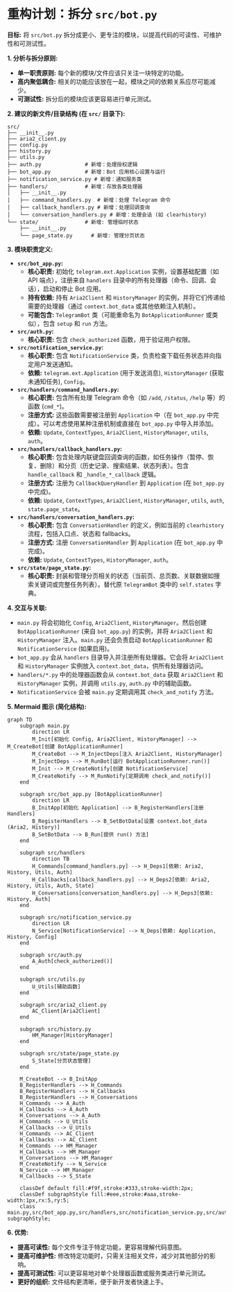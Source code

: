 # 重构计划：拆分 `src/bot.py`

**目标:** 将 `src/bot.py` 拆分成更小、更专注的模块，以提高代码的可读性、可维护性和可测试性。

**1. 分析与拆分原则:**

*   **单一职责原则:** 每个新的模块/文件应该只关注一块特定的功能。
*   **高内聚低耦合:** 相关的功能应该放在一起，模块之间的依赖关系应尽可能减少。
*   **可测试性:** 拆分后的模块应该更容易进行单元测试。

**2. 建议的新文件/目录结构 (在 `src/` 目录下):**

```
src/
├── __init__.py
├── aria2_client.py
├── config.py
├── history.py
├── utils.py
├── auth.py              # 新增：处理授权逻辑
├── bot_app.py           # 新增：Bot 应用核心设置与运行
├── notification_service.py # 新增：通知服务类
├── handlers/            # 新增：存放各类处理器
│   ├── __init__.py
│   ├── command_handlers.py  # 新增：处理 Telegram 命令
│   ├── callback_handlers.py # 新增：处理回调查询
│   └── conversation_handlers.py # 新增：处理会话 (如 clearhistory)
└── state/               # 新增: 管理临时状态
    ├── __init__.py
    └── page_state.py      # 新增: 管理分页状态
```

**3. 模块职责定义:**

*   **`src/bot_app.py`:**
    *   **核心职责:** 初始化 `telegram.ext.Application` 实例，设置基础配置（如 API 端点），注册来自 `handlers` 目录中的所有处理器（命令、回调、会话），启动和停止 Bot 应用。
    *   **持有依赖:** 持有 `Aria2Client` 和 `HistoryManager` 的实例，并将它们传递给需要的处理器（通过 `context.bot_data` 或其他依赖注入机制）。
    *   **可能包含:** `TelegramBot` 类（可能重命名为 `BotApplicationRunner` 或类似），包含 `setup` 和 `run` 方法。
*   **`src/auth.py`:**
    *   **核心职责:** 包含 `check_authorized` 函数，用于验证用户权限。
*   **`src/notification_service.py`:**
    *   **核心职责:** 包含 `NotificationService` 类，负责检查下载任务状态并向指定用户发送通知。
    *   **依赖:** `telegram.ext.Application` (用于发送消息), `HistoryManager` (获取未通知任务), `Config`。
*   **`src/handlers/command_handlers.py`:**
    *   **核心职责:** 包含所有处理 Telegram 命令（如 `/add`, `/status`, `/help` 等）的函数 (`cmd_*`)。
    *   **注册方式:** 这些函数需要被注册到 `Application` 中（在 `bot_app.py` 中完成）。可以考虑使用某种注册机制或直接在 `bot_app.py` 中导入并添加。
    *   **依赖:** `Update`, `ContextTypes`, `Aria2Client`, `HistoryManager`, `utils`, `auth`。
*   **`src/handlers/callback_handlers.py`:**
    *   **核心职责:** 包含处理内联键盘回调查询的函数，如任务操作（暂停、恢复、删除）和分页（历史记录、搜索结果、状态列表）。包含 `handle_callback` 和 `_handle_*_callback` 逻辑。
    *   **注册方式:** 注册为 `CallbackQueryHandler` 到 `Application` (在 `bot_app.py` 中完成)。
    *   **依赖:** `Update`, `ContextTypes`, `Aria2Client`, `HistoryManager`, `utils`, `auth`, `state.page_state`。
*   **`src/handlers/conversation_handlers.py`:**
    *   **核心职责:** 包含 `ConversationHandler` 的定义，例如当前的 `clearhistory` 流程，包括入口点、状态和 fallbacks。
    *   **注册方式:** 注册 `ConversationHandler` 到 `Application` (在 `bot_app.py` 中完成)。
    *   **依赖:** `Update`, `ContextTypes`, `HistoryManager`, `auth`。
*   **`src/state/page_state.py`:**
    *   **核心职责:** 封装和管理分页相关的状态（当前页、总页数、关联数据如搜索关键词或完整任务列表）。替代原 `TelegramBot` 类中的 `self.states` 字典。

**4. 交互与关联:**

*   `main.py` 将会初始化 `Config`, `Aria2Client`, `HistoryManager`。然后创建 `BotApplicationRunner` (来自 `bot_app.py`) 的实例，并将 `Aria2Client` 和 `HistoryManager` 注入。`main.py` 还会负责启动 `BotApplicationRunner` 和 `NotificationService` (如果启用)。
*   `bot_app.py` 会从 `handlers` 目录导入并注册所有处理器。它会将 `Aria2Client` 和 `HistoryManager` 实例放入 `context.bot_data`，供所有处理器访问。
*   `handlers/*.py` 中的处理器函数会从 `context.bot_data` 获取 `Aria2Client` 和 `HistoryManager` 实例，并调用 `utils.py`, `auth.py` 中的辅助函数。
*   `NotificationService` 会被 `main.py` 定期调用其 `check_and_notify` 方法。

**5. Mermaid 图示 (简化结构):**

```mermaid
graph TD
    subgraph main.py
        direction LR
        M_Init[初始化 Config, Aria2Client, HistoryManager] --> M_CreateBot[创建 BotApplicationRunner]
        M_CreateBot --> M_InjectDeps[注入 Aria2Client, HistoryManager]
        M_InjectDeps --> M_RunBot[运行 BotApplicationRunner.run()]
        M_Init --> M_CreateNotify[创建 NotificationService]
        M_CreateNotify --> M_RunNotify[定期调用 check_and_notify()]
    end

    subgraph src/bot_app.py [BotApplicationRunner]
        direction LR
        B_InitApp[初始化 Application] --> B_RegisterHandlers[注册 Handlers]
        B_RegisterHandlers --> B_SetBotData[设置 context.bot_data (Aria2, History)]
        B_SetBotData --> B_Run[提供 run() 方法]
    end

    subgraph src/handlers
        direction TB
        H_Commands[command_handlers.py] --> H_Deps1[依赖: Aria2, History, Utils, Auth]
        H_Callbacks[callback_handlers.py] --> H_Deps2[依赖: Aria2, History, Utils, Auth, State]
        H_Conversations[conversation_handlers.py] --> H_Deps3[依赖: History, Auth]
    end

    subgraph src/notification_service.py
        direction LR
        N_Service[NotificationService] --> N_Deps[依赖: Application, History, Config]
    end

    subgraph src/auth.py
        A_Auth[check_authorized()]
    end

    subgraph src/utils.py
        U_Utils[辅助函数]
    end

    subgraph src/aria2_client.py
        AC_Client[Aria2Client]
    end

    subgraph src/history.py
        HM_Manager[HistoryManager]
    end

    subgraph src/state/page_state.py
        S_State[分页状态管理]
    end

    M_CreateBot --> B_InitApp
    B_RegisterHandlers --> H_Commands
    B_RegisterHandlers --> H_Callbacks
    B_RegisterHandlers --> H_Conversations
    H_Commands --> A_Auth
    H_Callbacks --> A_Auth
    H_Conversations --> A_Auth
    H_Commands --> U_Utils
    H_Callbacks --> U_Utils
    H_Commands --> AC_Client
    H_Callbacks --> AC_Client
    H_Commands --> HM_Manager
    H_Callbacks --> HM_Manager
    H_Conversations --> HM_Manager
    M_CreateNotify --> N_Service
    N_Service --> HM_Manager
    H_Callbacks --> S_State

    classDef default fill:#f9f,stroke:#333,stroke-width:2px;
    classDef subgraphStyle fill:#eee,stroke:#aaa,stroke-width:1px,rx:5,ry:5;
    class main.py,src/bot_app.py,src/handlers,src/notification_service.py,src/auth.py,src/utils.py,src/aria2_client.py,src/history.py,src/state/page_state.py subgraphStyle;

```

**6. 优势:**

*   **提高可读性:** 每个文件专注于特定功能，更容易理解代码意图。
*   **提高可维护性:** 修改特定功能时，只需关注相关文件，减少对其他部分的影响。
*   **提高可测试性:** 可以更容易地对单个处理器函数或服务类进行单元测试。
*   **更好的组织:** 文件结构更清晰，便于新开发者快速上手。